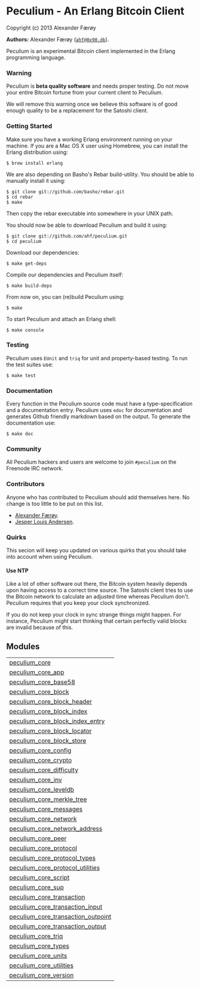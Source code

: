 

# Peculium - An Erlang Bitcoin Client #

Copyright (c) 2013 Alexander Færøy


__Authors:__ Alexander Færøy ([`ahf@0x90.dk`](mailto:ahf@0x90.dk)).

Peculium is an experimental Bitcoin client implemented in the Erlang programming language.


### <a name="Warning">Warning</a> ###

Peculium is **beta quality software** and needs proper testing. Do not move your
entire Bitcoin fortune from your current client to Peculium.

We will remove this warning once we believe this software is of good enough
quality to be a replacement for the Satoshi client.


### <a name="Getting_Started">Getting Started</a> ###

Make sure you have a working Erlang environment running on your machine. If you
are a Mac OS X user using Homebrew, you can install the Erlang distribution using:

```
$ brew install erlang
```

We are also depending on Basho's Rebar build-utility. You should be able to
manually install it using:

```
$ git clone git://github.com/basho/rebar.git
$ cd rebar
$ make
```

Then copy the rebar executable into somewhere in your UNIX path.

You should now be able to download Peculium and build it using:

```
$ git clone git://github.com/ahf/peculium.git
$ cd peculium
```

Download our dependencies:

```
$ make get-deps
```

Compile our dependencies and Peculium itself:

```
$ make build-deps
```

From now on, you can (re)build Peculium using:

```
$ make
```

To start Peculium and attach an Erlang shell:

```
$ make console
```


### <a name="Testing">Testing</a> ###

Peculium uses `EUnit` and `triq` for unit and property-based testing. To run
the test suites use:

```
$ make test
```


### <a name="Documentation">Documentation</a> ###

Every function in the Peculium source code must have a type-specification and a
documentation entry. Peculium uses `edoc` for documentation and generates
Github friendly markdown based on the output. To generate the documentation
use:

```
$ make doc
```


### <a name="Community">Community</a> ###

All Peculium hackers and users are welcome to join `#peculium` on the Freenode
IRC network.


### <a name="Contributors">Contributors</a> ###

Anyone who has contributed to Peculium should add themselves here. No change is
too little to be put on this list.

- [Alexander Færøy](https://github.com/ahf).
- [Jesper Louis Andersen](https://github.com/jlouis).


### <a name="Quirks">Quirks</a> ###

This secion will keep you updated on various quirks that you should take into
account when using Peculium.


#### <a name="Use_NTP">Use NTP</a> ####

Like a lot of other software out there, the Bitcoin system heavily depends upon
having access to a correct time source. The Satoshi client tries to use the
Bitcoin network to calculate an adjusted time whereas Peculium don't. Peculium
requires that you keep your clock synchronized.

If you do not keep your clock in sync strange things might happen. For
instance, Peculium might start thinking that certain perfectly valid blocks are
invalid because of this.


## Modules ##


<table width="100%" border="0" summary="list of modules">
<tr><td><a href="https://github.com/ahf/peculium_core/blob/master/doc/peculium_core.md" class="module">peculium_core</a></td></tr>
<tr><td><a href="https://github.com/ahf/peculium_core/blob/master/doc/peculium_core_app.md" class="module">peculium_core_app</a></td></tr>
<tr><td><a href="https://github.com/ahf/peculium_core/blob/master/doc/peculium_core_base58.md" class="module">peculium_core_base58</a></td></tr>
<tr><td><a href="https://github.com/ahf/peculium_core/blob/master/doc/peculium_core_block.md" class="module">peculium_core_block</a></td></tr>
<tr><td><a href="https://github.com/ahf/peculium_core/blob/master/doc/peculium_core_block_header.md" class="module">peculium_core_block_header</a></td></tr>
<tr><td><a href="https://github.com/ahf/peculium_core/blob/master/doc/peculium_core_block_index.md" class="module">peculium_core_block_index</a></td></tr>
<tr><td><a href="https://github.com/ahf/peculium_core/blob/master/doc/peculium_core_block_index_entry.md" class="module">peculium_core_block_index_entry</a></td></tr>
<tr><td><a href="https://github.com/ahf/peculium_core/blob/master/doc/peculium_core_block_locator.md" class="module">peculium_core_block_locator</a></td></tr>
<tr><td><a href="https://github.com/ahf/peculium_core/blob/master/doc/peculium_core_block_store.md" class="module">peculium_core_block_store</a></td></tr>
<tr><td><a href="https://github.com/ahf/peculium_core/blob/master/doc/peculium_core_config.md" class="module">peculium_core_config</a></td></tr>
<tr><td><a href="https://github.com/ahf/peculium_core/blob/master/doc/peculium_core_crypto.md" class="module">peculium_core_crypto</a></td></tr>
<tr><td><a href="https://github.com/ahf/peculium_core/blob/master/doc/peculium_core_difficulty.md" class="module">peculium_core_difficulty</a></td></tr>
<tr><td><a href="https://github.com/ahf/peculium_core/blob/master/doc/peculium_core_inv.md" class="module">peculium_core_inv</a></td></tr>
<tr><td><a href="https://github.com/ahf/peculium_core/blob/master/doc/peculium_core_leveldb.md" class="module">peculium_core_leveldb</a></td></tr>
<tr><td><a href="https://github.com/ahf/peculium_core/blob/master/doc/peculium_core_merkle_tree.md" class="module">peculium_core_merkle_tree</a></td></tr>
<tr><td><a href="https://github.com/ahf/peculium_core/blob/master/doc/peculium_core_messages.md" class="module">peculium_core_messages</a></td></tr>
<tr><td><a href="https://github.com/ahf/peculium_core/blob/master/doc/peculium_core_network.md" class="module">peculium_core_network</a></td></tr>
<tr><td><a href="https://github.com/ahf/peculium_core/blob/master/doc/peculium_core_network_address.md" class="module">peculium_core_network_address</a></td></tr>
<tr><td><a href="https://github.com/ahf/peculium_core/blob/master/doc/peculium_core_peer.md" class="module">peculium_core_peer</a></td></tr>
<tr><td><a href="https://github.com/ahf/peculium_core/blob/master/doc/peculium_core_protocol.md" class="module">peculium_core_protocol</a></td></tr>
<tr><td><a href="https://github.com/ahf/peculium_core/blob/master/doc/peculium_core_protocol_types.md" class="module">peculium_core_protocol_types</a></td></tr>
<tr><td><a href="https://github.com/ahf/peculium_core/blob/master/doc/peculium_core_protocol_utilities.md" class="module">peculium_core_protocol_utilities</a></td></tr>
<tr><td><a href="https://github.com/ahf/peculium_core/blob/master/doc/peculium_core_script.md" class="module">peculium_core_script</a></td></tr>
<tr><td><a href="https://github.com/ahf/peculium_core/blob/master/doc/peculium_core_sup.md" class="module">peculium_core_sup</a></td></tr>
<tr><td><a href="https://github.com/ahf/peculium_core/blob/master/doc/peculium_core_transaction.md" class="module">peculium_core_transaction</a></td></tr>
<tr><td><a href="https://github.com/ahf/peculium_core/blob/master/doc/peculium_core_transaction_input.md" class="module">peculium_core_transaction_input</a></td></tr>
<tr><td><a href="https://github.com/ahf/peculium_core/blob/master/doc/peculium_core_transaction_outpoint.md" class="module">peculium_core_transaction_outpoint</a></td></tr>
<tr><td><a href="https://github.com/ahf/peculium_core/blob/master/doc/peculium_core_transaction_output.md" class="module">peculium_core_transaction_output</a></td></tr>
<tr><td><a href="https://github.com/ahf/peculium_core/blob/master/doc/peculium_core_triq.md" class="module">peculium_core_triq</a></td></tr>
<tr><td><a href="https://github.com/ahf/peculium_core/blob/master/doc/peculium_core_types.md" class="module">peculium_core_types</a></td></tr>
<tr><td><a href="https://github.com/ahf/peculium_core/blob/master/doc/peculium_core_units.md" class="module">peculium_core_units</a></td></tr>
<tr><td><a href="https://github.com/ahf/peculium_core/blob/master/doc/peculium_core_utilities.md" class="module">peculium_core_utilities</a></td></tr>
<tr><td><a href="https://github.com/ahf/peculium_core/blob/master/doc/peculium_core_version.md" class="module">peculium_core_version</a></td></tr></table>

